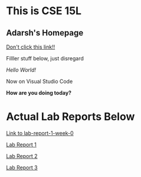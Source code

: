 # This is CSE 15L
## Adarsh's Homepage
[Don't click this link!!](https://www.google.com/)

Filller stuff below, just disregard

*Hello World!*

Now on Visual Studio Code

**How are you doing today?**

# Actual Lab Reports Below

[Link to lab-report-1-week-0](https://adarsh249.github.io/cse15l-lab-reports/lab-report-1-week-0.html)

[Lab Report 1](https://adarsh249.github.io/cse15l-lab-reports/Lab-Report-1.html)

[Lab Report 2](https://adarsh249.github.io/cse15l-lab-reports/Lab%20Report%202.html)

[Lab Report 3](https://adarsh249.github.io/cse15l-lab-reports/Lab%20Report%203.html)
